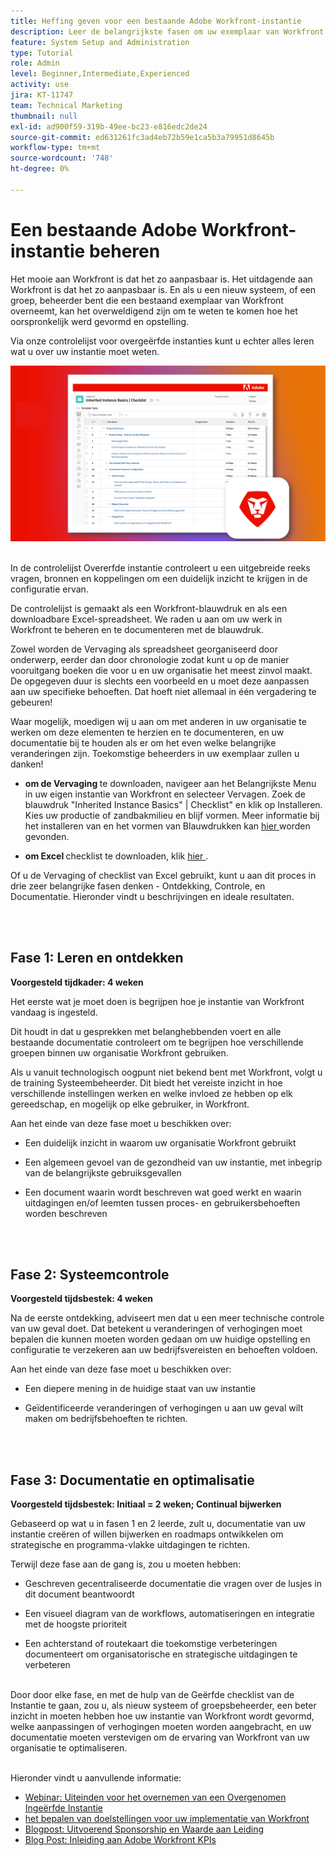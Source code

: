 ```yaml
---
title: Heffing geven voor een bestaande Adobe Workfront-instantie
description: Leer de belangrijkste fasen om uw exemplaar van Workfront als nieuw systeem of groepsbeheerder te evalueren, te begrijpen en te optimaliseren.
feature: System Setup and Administration
type: Tutorial
role: Admin
level: Beginner,Intermediate,Experienced
activity: use
jira: KT-11747
team: Technical Marketing
thumbnail: null
exl-id: ad900f59-319b-49ee-bc23-e816edc2de24
source-git-commit: ed631261fc3ad4eb72b59e1ca5b3a79951d8645b
workflow-type: tm+mt
source-wordcount: '748'
ht-degree: 0%

---
```


# Een bestaande Adobe Workfront-instantie beheren

Het mooie aan Workfront is dat het zo aanpasbaar is. Het uitdagende aan Workfront is dat het zo aanpasbaar is. En als u een nieuw systeem, of een groep, beheerder bent die een bestaand exemplaar van Workfront overneemt, kan het overweldigend zijn om te weten te komen hoe het oorspronkelijk werd gevormd en opstelling.

Via onze controlelijst voor overgeërfde instanties kunt u echter alles leren wat u over uw instantie moet weten.

![ Geërfte instantie controlelijstbeeld ](assets/wf-inherited-instance-image.png)
<br></br>

In de controlelijst Overerfde instantie controleert u een uitgebreide reeks vragen, bronnen en koppelingen om een duidelijk inzicht te krijgen in de configuratie ervan.

De controlelijst is gemaakt als een Workfront-blauwdruk en als een downloadbare Excel-spreadsheet. We raden u aan om uw werk in Workfront te beheren en te documenteren met de blauwdruk.

Zowel worden de Vervaging als spreadsheet georganiseerd door onderwerp, eerder dan door chronologie zodat kunt u op de manier vooruitgang boeken die voor u en uw organisatie het meest zinvol maakt. De opgegeven duur is slechts een voorbeeld en u moet deze aanpassen aan uw specifieke behoeften. Dat hoeft niet allemaal in één vergadering te gebeuren!

Waar mogelijk, moedigen wij u aan om met anderen in uw organisatie te werken om deze elementen te herzien en te documenteren, en uw documentatie bij te houden als er om het even welke belangrijke veranderingen zijn. Toekomstige beheerders in uw exemplaar zullen u danken!

* <b> om de Vervaging </b> te downloaden, navigeer aan het Belangrijkste Menu in uw eigen instantie van Workfront en selecteer Vervagen. Zoek de blauwdruk &quot;Inherited Instance Basics&quot; | Checklist&quot; en klik op Installeren. Kies uw productie of zandbakmilieu en blijf vormen. Meer informatie bij het installeren van en het vormen van Blauwdrukken kan [ hier ](https://experienceleague.adobe.com/docs/workfront/using/administration-and-setup/blueprints/blueprints-install.html?lang=nl-NL) worden gevonden.

* <b> om Excel </b> checklist te downloaden, klik [ hier ](assets/adobe-workfront-system-admin-playbook-inherited-instance.xlsx).

Of u de Vervaging of checklist van Excel gebruikt, kunt u aan dit proces in drie zeer belangrijke fasen denken - Ontdekking, Controle, en Documentatie. Hieronder vindt u beschrijvingen en ideale resultaten.

<br>
</br>

## Fase 1: Leren en ontdekken

<b> Voorgesteld tijdkader: 4 weken </b>

Het eerste wat je moet doen is begrijpen hoe je instantie van Workfront vandaag is ingesteld.

Dit houdt in dat u gesprekken met belanghebbenden voert en alle bestaande documentatie controleert om te begrijpen hoe verschillende groepen binnen uw organisatie Workfront gebruiken.

Als u vanuit technologisch oogpunt niet bekend bent met Workfront, volgt u de training Systeembeheerder. Dit biedt het vereiste inzicht in hoe verschillende instellingen werken en welke invloed ze hebben op elk gereedschap, en mogelijk op elke gebruiker, in Workfront.

Aan het einde van deze fase moet u beschikken over:

* Een duidelijk inzicht in waarom uw organisatie Workfront gebruikt

* Een algemeen gevoel van de gezondheid van uw instantie, met inbegrip van de belangrijkste gebruiksgevallen

* Een document waarin wordt beschreven wat goed werkt en waarin uitdagingen en/of leemten tussen proces- en gebruikersbehoeften worden beschreven
<br>
</br>

## Fase 2: Systeemcontrole

<b> Voorgesteld tijdsbestek: 4 weken </b>

Na de eerste ontdekking, adviseert men dat u een meer technische controle van uw geval doet. Dat betekent u veranderingen of verhogingen moet bepalen die kunnen moeten worden gedaan om uw huidige opstelling en configuratie te verzekeren aan uw bedrijfsvereisten en behoeften voldoen.

Aan het einde van deze fase moet u beschikken over:

* Een diepere mening in de huidige staat van uw instantie

* Geïdentificeerde veranderingen of verhogingen u aan uw geval wilt maken om bedrijfsbehoeften te richten.
<br>
</br>

## Fase 3: Documentatie en optimalisatie

<b> Voorgesteld tijdsbestek: Initiaal = 2 weken; Continual bijwerken </b>

Gebaseerd op wat u in fasen 1 en 2 leerde, zult u, documentatie van uw instantie creëren of willen bijwerken en roadmaps ontwikkelen om strategische en programma-vlakke uitdagingen te richten.

Terwijl deze fase aan de gang is, zou u moeten hebben:

* Geschreven gecentraliseerde documentatie die vragen over de lusjes in dit document beantwoordt

* Een visueel diagram van de workflows, automatiseringen en integratie met de hoogste prioriteit

* Een achterstand of routekaart die toekomstige verbeteringen documenteert om organisatorische en strategische uitdagingen te verbeteren

<br>
Door door elke fase, en met de hulp van de Geërfde checklist van de Instantie te gaan, zou u, als nieuw systeem of groepsbeheerder, een beter inzicht in moeten hebben hoe uw instantie van Workfront wordt gevormd, welke aanpassingen of verhogingen moeten worden aangebracht, en uw documentatie moeten verstevigen om de ervaring van Workfront van uw organisatie te optimaliseren.

<br>
</br>

Hieronder vindt u aanvullende informatie:
* [ Webinar: Uiteinden voor het overnemen van een Overgenomen Ingeërfde Instantie ](https://experienceleaguecommunities.adobe.com/t5/workfront-discussions/webinar-system-admin-essentials-tips-for-taking-over-an-existing/td-p/571873)
* [ het bepalen van doelstellingen voor uw implementatie van Workfront ](https://experienceleague.adobe.com/docs/workfront/using/administration-and-setup/get-started-administration/define-wf-goals-objectives.html?lang=nl-NL)
* [ Blogpost: Uitvoerend Sponsorship en Waarde aan Leiding ](https://experienceleaguecommunities.adobe.com/t5/workfront-blogs/customer-success-tips-executive-sponsorship-and-value-to/ba-p/518353)
* [ Blog Post: Inleiding aan Adobe Workfront KPIs ](https://experienceleaguecommunities.adobe.com/t5/workfront-blogs/kpi-dashboards-in-the-new-workfront-experience-introduction-to/ba-p/549001)
